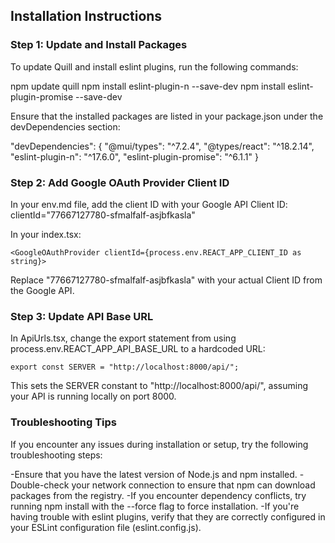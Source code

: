 ## Installation Instructions

### Step 1: Update and Install Packages

To update Quill and install eslint plugins, run the following commands:

npm update quill
npm install eslint-plugin-n --save-dev
npm install eslint-plugin-promise --save-dev

Ensure that the installed packages are listed in your package.json under the devDependencies section:

"devDependencies": {
"@mui/types": "^7.2.4",
"@types/react": "^18.2.14",
"eslint-plugin-n": "^17.6.0",
"eslint-plugin-promise": "^6.1.1"
}

### Step 2: Add Google OAuth Provider Client ID

In your env.md file, add the client ID with your Google API Client ID:
clientId="77667127780-sfmalfalf-asjbfkasla"

In your index.tsx:

    <GoogleOAuthProvider clientId={process.env.REACT_APP_CLIENT_ID as string}>

Replace "77667127780-sfmalfalf-asjbfkasla" with your actual Client ID from the Google API.

### Step 3: Update API Base URL

In ApiUrls.tsx, change the export statement from using process.env.REACT_APP_API_BASE_URL to a hardcoded URL:

    export const SERVER = "http://localhost:8000/api/";

This sets the SERVER constant to "http://localhost:8000/api/", assuming your API is running locally on port 8000.

### Troubleshooting Tips

If you encounter any issues during installation or setup, try the following troubleshooting steps:

-Ensure that you have the latest version of Node.js and npm installed.
-Double-check your network connection to ensure that npm can download packages from the registry.
-If you encounter dependency conflicts, try running npm install with the --force flag to force installation.
-If you're having trouble with eslint plugins, verify that they are correctly configured in your ESLint configuration file (eslint.config.js).
